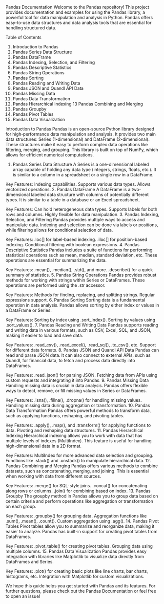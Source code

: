 Pandas Documentation
Welcome to the Pandas repository! This project provides documentation and examples for using the Pandas library, a powerful tool for data manipulation and analysis in Python. Pandas offers easy-to-use data structures and data analysis tools that are essential for handling structured data.

Table of Contents

1. Introduction to Pandas
2. Pandas Series Data Structure
3. Pandas DataFrame
4. Pandas Indexing, Selection, and Filtering
5. Pandas Descriptive Statistics
6. Pandas String Operations
7. Pandas Sorting
8. Pandas Reading and Writing Data
9. Pandas JSON and Quandl API Data
10. Pandas Missing Data
11. Pandas Data Transformation
12. Pandas Hierarchical Indexing
13 Pandas Combining and Merging
14. Pandas Groupby
15. Pandas Pivot Tables
16. Pandas Data Visualization




Introduction to Pandas
Pandas is an open-source Python library designed for high-performance data manipulation and analysis. It provides two main data structures: Series (1-dimensional) and DataFrame (2-dimensional). These structures make it easy to perform complex data operations like filtering, merging, and grouping. This library is built on top of NumPy, which allows for efficient numerical computations.

1. Pandas Series Data Structure
A Series is a one-dimensional labeled array capable of holding any data type (integers, strings, floats, etc.). It is similar to a column in a spreadsheet or a single row in a DataFrame.

Key Features:
Indexing capabilities.
Supports various data types.
Allows vectorized operations.
2. Pandas DataFrame
A DataFrame is a two-dimensional labeled data structure with columns of potentially different types. It is similar to a table in a database or an Excel spreadsheet.

Key Features:
Can hold heterogeneous data types.
Supports labels for both rows and columns.
Highly flexible for data manipulation.
3. Pandas Indexing, Selection, and Filtering
Pandas provides multiple ways to access and manipulate data. Indexing and selection can be done via labels or positions, while filtering allows for conditional selection of data.

Key Features:
.loc[] for label-based indexing.
.iloc[] for position-based indexing.
Conditional filtering with boolean expressions.
4. Pandas Descriptive Statistics
Pandas includes a suite of functions for performing statistical operations such as mean, median, standard deviation, etc. These operations are essential for summarizing the data.

Key Features:
.mean(), .median(), .std(), and more.
.describe() for a quick summary of statistics.
5. Pandas String Operations
Pandas provides robust methods for working with strings within Series or DataFrames. These operations are performed using the .str accessor.

Key Features:
Methods for finding, replacing, and splitting strings.
Regular expressions support.
6. Pandas Sorting
Sorting data is a fundamental operation in data analysis. Pandas allows sorting by either index or values in a DataFrame or Series.

Key Features:
Sorting by index using .sort_index().
Sorting by values using .sort_values().
7. Pandas Reading and Writing Data
Pandas supports reading and writing data in various formats, such as CSV, Excel, SQL, and JSON, making it easier to load and save data.

Key Features:
.read_csv(), .read_excel(), .read_sql(), .to_csv(), etc.
Support for different data formats.
8. Pandas JSON and Quandl API Data
Pandas can read and parse JSON data. It can also connect to external APIs, such as Quandl, for financial data, to fetch and process data directly into DataFrames.

Key Features:
.read_json() for parsing JSON.
Fetching data from APIs using custom requests and integrating it into Pandas.
9. Pandas Missing Data
Handling missing data is crucial in data analysis. Pandas offers flexible ways to detect, remove, or fill missing values in Series or DataFrames.

Key Features:
.isna(), .fillna(), .dropna() for handling missing values.
Handling missing data during aggregation or transformation.
10. Pandas Data Transformation
Pandas offers powerful methods to transform data, such as applying functions, reshaping, and pivoting tables.

Key Features:
.apply(), .map(), and .transform() for applying functions to data.
Pivoting and reshaping data structures.
11. Pandas Hierarchical Indexing
Hierarchical indexing allows you to work with data that has multiple levels of indexes (MultiIndex). This feature is useful for handling high-dimensional data in a 2D format.

Key Features:
MultiIndex for more advanced data selection and grouping.
Functions like .stack() and .unstack() to manipulate hierarchical data.
12. Pandas Combining and Merging
Pandas offers various methods to combine datasets, such as concatenating, merging, and joining. This is essential when working with data from different sources.

Key Features:
.merge() for SQL-style joins.
.concat() for concatenating along rows or columns.
.join() for combining based on index.
13. Pandas Groupby
The groupby method in Pandas allows you to group data based on certain criteria and perform operations like aggregation or transformation on each group.

Key Features:
.groupby() for grouping data.
Aggregation functions like .sum(), .mean(), .count().
Custom aggregation using .agg().
14. Pandas Pivot Tables
Pivot tables allow you to summarize and reorganize data, making it easier to analyze. Pandas has built-in support for creating pivot tables from DataFrames.

Key Features:
.pivot_table() for creating pivot tables.
Grouping data using multiple columns.
15. Pandas Data Visualization
Pandas provides easy integration with libraries like Matplotlib to visualize data directly from DataFrames and Series.

Key Features:
.plot() for creating basic plots like line charts, bar charts, histograms, etc.
Integration with Matplotlib for custom visualizations.





We hope this guide helps you get started with Pandas and its features. For further questions, please check out the Pandas Documentation or feel free to open an issue!





